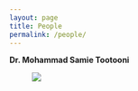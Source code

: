 ```yaml
---
layout: page
title: People
permalink: /people/
---
```


**Dr. Mohammad Samie Tootooni**
<figure>
    <img src="https://raw.githubusercontent.com/TestRun23/TestRun23.github.io/master/images/mtootooni.jpg" />
</figure>
